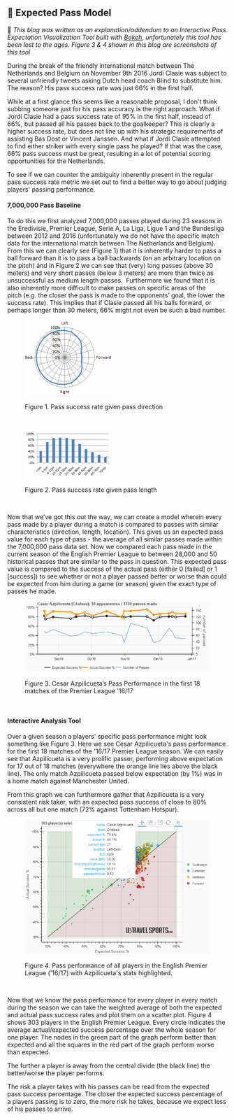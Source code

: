 ## 🔬 Expected Pass Model

📎 <i>This blog was written as an explanation/addendum to an Interactive Pass Expectation Visualization Tool built with [Bokeh](https://bokeh.org/), unfortunately this tool has been lost to the ages. Figure 3 & 4 shown in this blog are screenshots of this tool</i>
<br>

During the break of the friendly international match between The Netherlands and Belgium on November 9th 2016 Jordi Clasie was subject to several unfriendly tweets asking Dutch head coach Blind to substitute him. The reason? His pass success rate was just 66% in the first half.

While at a first glance this seems like a reasonable proposal, I don't think subbing someone just for his pass accuracy is the right approach. What if Jordi Clasie had a pass success rate of 95% in the first half, instead of 66%, but passed all his passes back to the goalkeeper? This is clearly a higher success rate, but does not line up with his strategic requirements of assisting Bas Dost or Vincent Janssen. And what if Jordi Clasie attempted to find either striker with every single pass he played? If that was the case, 66% pass success must be great, resulting in a lot of potential scoring opportunities for the Netherlands.

To see if we can counter the ambiguity inherently present in the regular pass success rate metric we set out to find a better way to go about judging players' passing performance.

#### 7,000,000 Pass Baseline
To do this we first analyzed 7,000,000 passes played during 23 seasons in the Eredivisie, Premier League, Serie A, La Liga, Ligue 1 and the Bundesliga between 2012 and 2016 (unfortunately we do not have the specific match data for the international match between The Netherlands and Belgium). From this we can clearly see (Figure 1) that it is inherently harder to pass a ball forward than it is to pass a ball backwards (on an arbitrary location on the pitch) ánd in Figure 2 we can see that (very) long passes (above 30 meters) and very short passes (below 3 meters) are more than twice as unsuccessful as medium length passes.  Furthermore we found that it is also inherently more difficult to make passes on specific areas of the pitch (e.g. the closer the pass is made to the opponents’ goal, the lower the success rate). This implies that if Clasie passed all his balls forward, or perhaps longer than 30 meters, 66% might not even be such a bad number.

<figure>    
    <p><img src="/imgs/pass_success.png" width="200"></p>  
    <figcaption>
        Figure 1. Pass success rate given pass direction
    </figcaption> 
</figure>
<br>
<figure>    
    <p><img src="/imgs/pass_success_2.png" width="200"></p>  
    <figcaption>
        Figure 2. Pass success rate given pass length
    </figcaption> 
</figure>
<br>

Now that we’ve got this out the way, we can create a model wherein every pass made by a player during a match is compared to passes with similar characteristics (direction, length, location). This gives us an expected pass value for each type of pass - the average of all similar passes made within the 7,000,000 pass data set. Now we compared each pass made in the current season of the English Premier League to between 28,000 and 50 historical passes that are similar to the pass in question. This expected pass value is compared to the success of the actual pass (either 0 [failed] or 1 [success]) to see whether or not a player passed better or worse than could be expected from him during a game (or season) given the exact type of passes he made.

<figure>    
    <p><img src="/imgs/exp_v_reality.png" width="425"></p>  
    <figcaption>
        Figure 3. Cesar Azpilicueta’s Pass Performance in the first 18 matches of the Premier League '16/17
    </figcaption> 
</figure>
<br>

#### Interactive Analysis Tool

Over a given season a players' specific pass performance might look something like Figure 3. Here we see Cesar Azpilicueta's pass performance for the first 18 matches of the '16/17 Premier League season. We can easily see that Azpilicueta is a very prolific passer, performing above expectation for 17 out of 18 matches (everywhere the orange line lies above the black line). The only match Azpilicueta passed below expectation (by 1%) was in a home match against Manchester United.

From this graph we can furthermore gather that Azpilicueta is a very consistent risk taker, with an expected pass success of close to 80% across all but one match (72% against Tottenham Hotspur).

<figure>    
    <p><img src="/imgs/tool_view.png" width="425"></p>  
    <figcaption>
        Figure 4. Pass performance of all players in the English Premier League ('16/17) with Azpilicueta's stats highlighted.
    </figcaption> 
</figure>
<br>

Now that we know the pass performance for every player in every match during the season we can take the weighted average of both the expected and actual pass success rates and plot them on a scatter plot. Figure 4 shows 303 players in the English Premier League. Every circle indicates the average actual/expected success percentage over the whole season for one player. The nodes in the green part of the graph perform better than expected and all the squares in the red part of the graph perform worse than expected.

The further a player is away from the central divide (the black line) the better/worse the player performs.

The risk a player takes with his passes can be read from the expected pass success percentage. The closer the expected success percentage of a players passing is to zero, the more risk he takes, because we expect less of his passes to arrive.